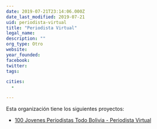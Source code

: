 ```yaml
---
date: 2019-07-21T23:14:06.000Z
date_last_modified: 2019-07-21
uid: periodista-virtual
title: "Periodista Virtual"
legal_name: 
description: ""
org_type: Otro
website: 
year_founded: 
facebook: 
twitter: 
tags:

cities: 
  - 

---
```


Esta organización tiene los siguientes proyectos:

- [100 Jovenes Periodistas Todo Bolivia - Periodista Virtual](/i/100-jovenes-periodistas-todo-bolivia-periodista-virtual.html)
